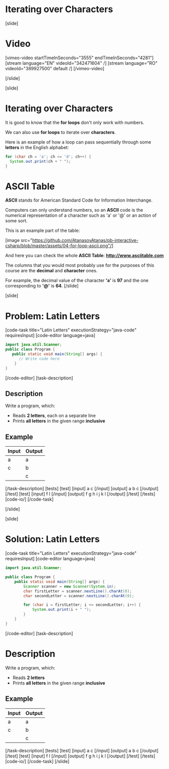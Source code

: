 # Iterating over Characters

[slide]
# Video

[vimeo-video startTimeInSeconds="3555" endTimeInSeconds="4281"]
[stream language="EN" videoId="342471604"  /]
[stream language="RO" videoId="389927500" default /]
[/vimeo-video]

[/slide]

[slide]
# Iterating over Characters
It is good to know that the **for loops** don't only work with numbers. 

We can also use **for loops** to iterate over **characters**.

Here is an example of how a loop can pass sequentially through some **letters** in the English alphabet:
```java live
for (char ch = 'a'; ch <= 'd'; ch++) {
  System.out.print(ch + " ");
}
```

# ASCII Table
**ASCII** stands for American Standard Code for Information Interchange. 
 
Computers can only understand numbers, so an **ASCII** code is the numerical representation of a character such as 'a' or '@' or an action of some sort. 

This is an example part of the table:

[image src="https://github.com/AtanasovAtanas/pb-interactive-csharp/blob/master/assets/04-for-loop-ascii.png"/]

And here you can check the whole **ASCII Table**: **http://www.asciitable.com**

The columns that you would most probably use for the purposes of this course are the **decimal** and **character** ones.

For example, the decimal value of the character **'a'** is **97** and the one corresponding to **'@'** is **64**.
[/slide]

[slide]
# Problem: Latin Letters
[code-task title="Latin Letters" executionStrategy="java-code" requiresInput]
[code-editor language=java]
```java
import java.util.Scanner;
public class Program {
   public static void main(String[] args) {
      // Write code here
    }
}
```
[/code-editor]
[task-description]
## Description
Write a program, which:

* Reads **2 letters**, each on a separate line
* Prints **all letters** in the given range **inclusive**

## Example
| **Input** | **Output** 
| --- | --- |
| a | a |
| c | b |
|  | c |
[/task-description]
[tests]
[test]
[input]
a
c
[/input]
[output]
a b c
[/output]
[/test]
[test]
[input]
f
l
[/input]
[output]
f g h i j k l
[/output]
[/test]
[/tests]
[code-io/]
[/code-task]

[/slide]

[slide]
# Solution: Latin Letters
[code-task title="Latin Letters" executionStrategy="java-code" requiresInput]
[code-editor language=java]
```java
import java.util.Scanner;

public class Program {
    public static void main(String[] args) {
        Scanner scanner = new Scanner(System.in);
        char firstLetter = scanner.nextLine().charAt(0);
        char secondLetter = scanner.nextLine().charAt(0);

        for (char i = firstLetter; i <= secondLetter; i++) {
            System.out.print(i + " ");
        }
    }
}
```
[/code-editor]
[task-description]
# Description
Write a program, which:

* Reads **2 letters**
* Prints **all letters** in the given range **inclusive**

## Example
| **Input** | **Output** 
| --- | --- |
| a | a |
| c | b |
|  | c |
[/task-description]
[tests]
[test]
[input]
a
c
[/input]
[output]
a b c
[/output]
[/test]
[test]
[input]
f
l
[/input]
[output]
f g h i j k l
[/output]
[/test]
[/tests]
[code-io/]
[/code-task]
[/slide]